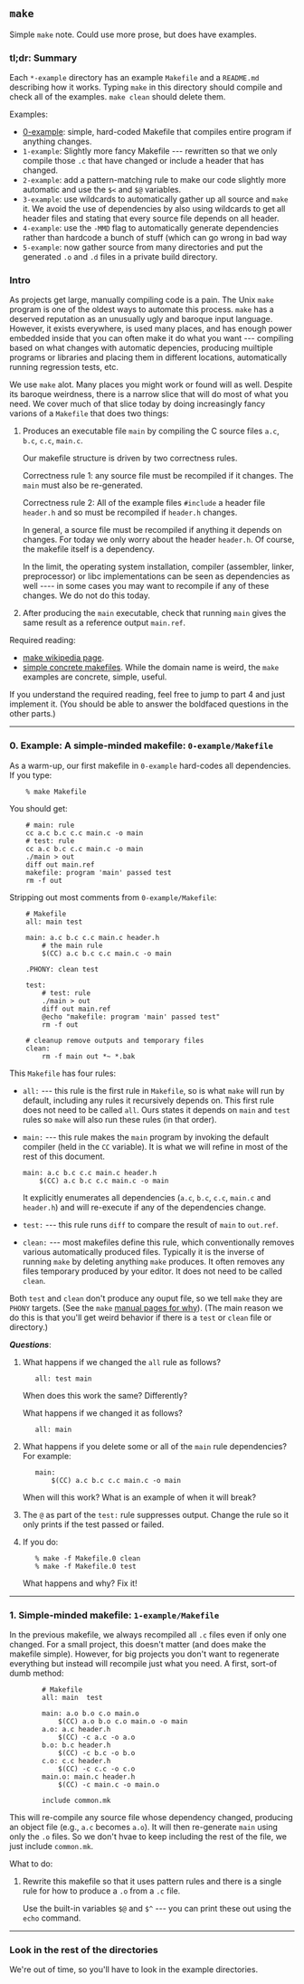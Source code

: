 ## `make`

Simple `make` note.  Could use more prose, but does have 
examples.

### tl;dr: Summary

Each `*-example` directory has an example `Makefile` and a `README.md`
describing how it works.  Typing `make` in this directory should compile
and check all of the examples.  `make clean` should delete them.

Examples:
  - [0-example](0-example/README.md): simple, hard-coded Makefile that compiles
    entire program if anything changes.
  - `1-example`: Slightly more fancy Makefile --- rewritten so that we
    only compile those `.c` that have changed or include a header that
    has changed.
  - `2-example`: add a pattern-matching rule to make our code slightly
    more automatic and use the `$<` and `$@` variables.
  - `3-example`:  use wildcards to automatically gather up all source
     and `make` it.  We avoid the use of dependencies by also using
     wildcards to get all header files and stating that every source
     file depends on all header.
  - `4-example`: use the `-MMD` flag to automatically generate
    dependencies rather than hardcode a bunch of stuff (which can go
    wrong in bad way
  - `5-example`: now gather source from many directories and 
     put the generated `.o` and `.d` files in a private build 
     directory.

### Intro

As projects get large, manually compiling code is a pain.   The Unix
`make` program is one of the oldest ways to automate this process.
`make` has a deserved reputation as an unusually ugly and baroque
input language.  However, it exists everywhere, is used many places,
and has enough power embedded inside that you can often make it do what
you want --- compiling based on what changes with automatic depencies,
producing muiltiple programs or libraries and placing them in
different locations, automatically running regression tests, etc.

We use `make` alot.  Many places you might work or found will as well.
Despite its baroque weirdness, there is a narrow  slice that will do
most of what you need.  We cover much of that slice today by doing
increasingly fancy varions of a `Makefile` that does two things:

  1. Produces an executable file `main` by compiling the C source
     files `a.c`, `b.c`, `c.c`, `main.c`.

     Our makefile structure is driven by two correctness rules.

     Correctness rule 1: any source file must be recompiled if
     it changes.  The `main` must also be re-generated.
  
     Correctness rule 2: All of the example files `#include` a header file
     `header.h` and so must be recompiled if `header.h` changes.

     In general, a source file must be recompiled if anything it depends
     on changes.  For today we only worry about the header `header.h`.
     Of course, the makefile itself is a dependency.  

     In the limit, the operating system installation, compiler
     (assembler, linker, preprocessor) or libc implementations can be
     seen as dependencies as well ---- in some cases you may want to
     recompile if any of these changes.  We do not do this today.

  2. After producing the `main` executable, check that running `main`
     gives the same result as a reference output `main.ref`.

Required reading:
  - [make wikipedia page](https://en.wikipedia.org/wiki/Make_(software)).
  - [simple concrete makefiles](http://nuclear.mutantstargoat.com/articles/make/).
    While the domain name is weird, the `make` examples are concrete,
    simple, useful.

If you understand the required reading, feel free to jump to part 4 and
just implement it.  (You should be able to answer the boldfaced questions
in the other parts.)

---------------------------------------------------------------------------
### 0. Example: A simple-minded makefile: `0-example/Makefile`

As a warm-up, our first makefile in `0-example` hard-codes all dependencies.
If you type:

        % make Makefile

You should get:

        # main: rule
        cc a.c b.c c.c main.c -o main
        # test: rule
        cc a.c b.c c.c main.c -o main
        ./main > out
        diff out main.ref
        makefile: program 'main' passed test
        rm -f out

Stripping out most comments from `0-example/Makefile`:

```make
    # Makefile
    all: main test

    main: a.c b.c c.c main.c header.h
        # the main rule
	    $(CC) a.c b.c c.c main.c -o main

    .PHONY: clean test

    test:
        # test: rule
	    ./main > out
	    diff out main.ref
	    @echo "makefile: program 'main' passed test"
	    rm -f out

    # cleanup remove outputs and temporary files
    clean:
	    rm -f main out *~ *.bak
```

This `Makefile` has four rules:

  - `all:` --- this rule is the first rule in `Makefile`, so is what 
    `make`  will run by default, including any rules it
    recursively depends on.  This first rule does not need to be called `all`.
    Ours states it depends on `main` and `test` rules so `make` will
    also run these rules (in that order).  

  - `main:` --- this rule makes the `main` program by invoking the 
    default compiler (held in the `CC` variable).   It is what we
    will refine in most of the rest of this document.

        main: a.c b.c c.c main.c header.h
	        $(CC) a.c b.c c.c main.c -o main

    It explicitly enumerates all dependencies (`a.c`, `b.c`, `c.c`,
    `main.c` and `header.h`) and will re-execute if any of the
    dependencies change.

  - `test:` --- this rule runs `diff` to compare the result of `main` to
    `out.ref`.

  - `clean:` --- most makefiles define this rule, which conventionally
    removes various automatically produced files.  Typically it is the
    inverse of running `make` by deleting anything `make` produces.
    It often removes any files temporary produced by your editor.
    It does not need to be called `clean`.

Both `test` and `clean` don't produce any ouput file, so we tell `make`
they are `PHONY` targets.   (See the `make` 
[manual pages for why](https://web.mit.edu/gnu/doc/html/make_4.html#SEC31)).
(The main reason we do this is that you'll get weird behavior if there
is a `test` or `clean` file or directory.)

***Questions***:

  1. What happens if we changed the `all` rule as follows?

            all: test main

     When does this work the same?  Differently?

     What happens if we changed it as follows?

            all: main


  2. What happens if you delete some or all of the `main` rule
     dependencies?  For example:

            main: 
	            $(CC) a.c b.c c.c main.c -o main

     When will this work?  What is an example of when it will break?


  3. The `@` as part of the `test:` rule suppresses output.   Change
     the rule so it only prints if the test passed or failed.

  4. If you do:

            % make -f Makefile.0 clean
            % make -f Makefile.0 test

     What happens and why?  Fix it!

---------------------------------------------------------------------------
### 1. Simple-minded makefile: `1-example/Makefile`

In the previous makefile, we always recompiled all `.c` files even
if only one changed.  For a small project, this doesn't matter
(and does make the makefile simple).  However, for big projects you
don't want to regenerate everything but instead will recompile just
what you need.  A first, sort-of dumb method:


```make
		# Makefile
        all: main  test

        main: a.o b.o c.o main.o 
	        $(CC) a.o b.o c.o main.o -o main
        a.o: a.c header.h
	        $(CC) -c a.c -o a.o
        b.o: b.c header.h
	        $(CC) -c b.c -o b.o
        c.o: c.c header.h
	        $(CC) -c c.c -o c.o
        main.o: main.c header.h
	        $(CC) -c main.c -o main.o

        include common.mk
```

This will re-compile any source file whose dependency changed,
producing an object file (e.g., `a.c` becomes `a.o`).
It will then re-generate `main` using only the `.o` files.
So we don't hvae to keep including the rest of the file, we just
include `common.mk`.

What to do:
  1. Rewrite this makefile so that it uses pattern rules  and there is
     a single rule for how to produce a `.o` from a `.c` file.

     Use the built-in variables `$@` and `$^` --- you can print these
     out using the `echo` command.

---------------------------------------------------------------------------
### Look in the rest of the directories

We're out of time, so you'll have to look in the example directories.
